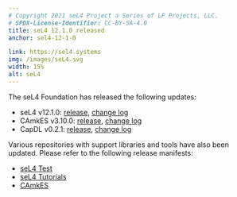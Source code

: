 ```yaml
---
# Copyright 2021 seL4 Project a Series of LF Projects, LLC.
# SPDX-License-Identifier: CC-BY-SA-4.0
title: seL4 12.1.0 released
anchor: sel4-12-1-0

link: https://sel4.systems
img: /images/seL4.svg
width: 15%
alt: seL4
---
```


The seL4 Foundation has released the following updates:

- seL4 v12.1.0:
    [release](https://github.com/seL4/seL4/releases/tag/12.1.0),
    [change log](https://docs.sel4.systems/releases/sel4/12.1.0)
- CAmkES v3.10.0:
     [release](https://github.com/seL4/camkes-tool/releases/tag/camkes-3.10.0),
     [change log](https://docs.sel4.systems/releases/camkes/camkes-3.10.0)
- CapDL v0.2.1:
     [release](https://github.com/seL4/capdl/releases/tag/0.2.1),
     [change log](https://docs.sel4.systems/releases/capdl/0.2.1)

Various repositories with support libraries and tools have also been updated.
Please refer to the following release manifests:

- [seL4 Test](https://github.com/seL4/sel4test-manifest/releases/tag/12.1.0)
- [seL4 Tutorials](https://github.com/seL4/sel4-tutorials-manifest/releases/tag/camkes-3.10.0)
- [CAmkES](https://github.com/seL4/camkes-manifest/releases/tag/camkes-3.10.0)
